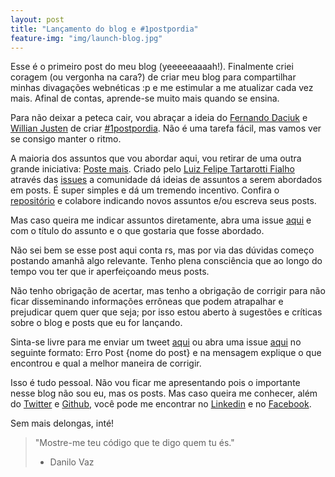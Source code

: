 ```yaml
---
layout: post
title: "Lançamento do blog e #1postpordia"
feature-img: "img/launch-blog.jpg"
---
```


Esse é o primeiro post do meu blog (yeeeeeaaaah!). Finalmente criei coragem (ou vergonha na cara?) de criar meu blog para compartilhar minhas divagações webnéticas :p e me estimular a me atualizar cada vez mais. Afinal de contas, aprende-se muito mais quando se ensina.

Para não deixar a peteca cair, vou abraçar a ideia do [Fernando Daciuk](https://github.com/fdaciuk) e [Willian Justen](https://github.com/willianjusten) de criar [#1postpordia](http://willianjusten.com.br/um-post-por-dia/). Não é uma tarefa fácil, mas vamos ver se consigo manter o ritmo.

A maioria dos assuntos que vou abordar aqui, vou retirar de uma outra grande iniciativa: [Poste mais](https://github.com/LFeh/poste-mais). Criado pelo [Luiz Felipe Tartarotti Fialho](https://github.com/LFeh) através das [issues](https://github.com/LFeh/poste-mais/issues) a comunidade dá ideias de assuntos a serem abordados em posts. É super simples e dá um tremendo incentivo. Confira o [repositório](https://github.com/LFeh/poste-mais) e colabore indicando novos assuntos e/ou escreva seus posts.

Mas caso queira me indicar assuntos diretamente, abra uma issue [aqui](https://github.com/danilovaz/danilovaz.github.io/issues) e com o título do assunto e o que gostaria que fosse abordado.

Não sei bem se esse post aqui conta rs, mas por via das dúvidas começo postando amanhã algo relevante. Tenho plena consciência que ao longo do tempo vou ter que ir aperfeiçoando meus posts.

Não tenho obrigação de acertar, mas tenho a obrigação de corrigir para não ficar disseminando informações errôneas que podem atrapalhar e prejudicar quem quer que seja; por isso estou aberto à sugestões e críticas sobre o blog e posts que eu for lançando.

Sinta-se livre para me enviar um tweet [aqui](https://twitter.com/_danilovaz) ou abra uma issue [aqui](https://github.com/danilovaz/danilovaz.github.io/issues) no seguinte formato: Erro Post {nome do post} e na mensagem explique o que encontrou e qual a melhor maneira de corrigir.

Isso é tudo pessoal. Não vou ficar me apresentando pois o importante nesse blog não sou eu, mas os posts. Mas caso queira me conhecer, além do [Twitter](https://twitter.com/_danilovaz/) e [Github](https://github.com/danilovaz), você pode me encontrar no [Linkedin](http://br.linkedin.com/in/danilovaz) e no [Facebook](https://www.facebook.com/vazdanilo).

Sem mais delongas, inté!

>"Mostre-me teu código que te digo quem tu és."
> - Danilo Vaz
